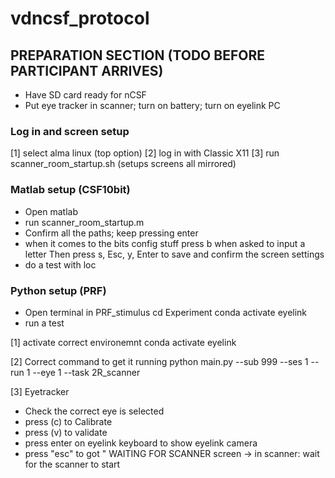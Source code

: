 # vdncsf_protocol

## PREPARATION SECTION (TODO BEFORE PARTICIPANT ARRIVES)
* Have SD card ready for nCSF
* Put eye tracker in scanner; turn on battery; turn on eyelink PC

### Log in and screen setup 
[1] select alma linux (top option)
[2] log in with Classic X11 
[3] run scanner_room_startup.sh (setups screens all mirrored)

### Matlab setup (CSF10bit)
- Open matlab 
- run scanner_room_startup.m 
- Confirm all the paths; keep pressing enter 
- when it comes to the bits config stuff
press b when asked to input a letter
Then press s,  Esc, y, Enter to save and confirm the screen settings 
- do a test with loc

### Python setup (PRF)
- Open terminal in PRF_stimulus
cd Experiment
conda activate eyelink
- run a test 

[1] activate correct environemnt
conda activate eyelink

[2] Correct command to get it running 
python main.py --sub 999 --ses 1 --run 1 --eye 1 --task 2R_scanner

[3] Eyetracker 
* Check the correct eye is selected
* press (c) to Calibrate
* press (v) to validate
* press enter on eyelink keyboard to show eyelink camera
* press "esc" to got " WAITING FOR SCANNER screen
-> in scanner: wait for the scanner to start 





